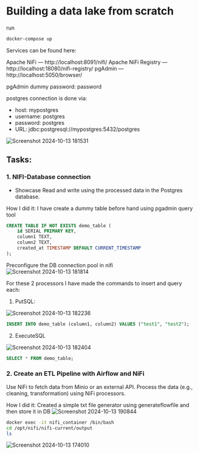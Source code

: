 # Building a data lake from scratch

run
```bash
docker-compose up
```
Services can be found here:

Apache NiFi — http://localhost:8091/nifi/
Apache NiFi Registry — http://localhost:18080/nifi-registry/
pgAdmin — http://localhost:5050/browser/

pgAdmin dummy password:
password

postgres connection is done via:

- host: mypostgres
- username: postgres
- password: postgres
- URL: jdbc:postgresql://mypostgres:5432/postgres

![Screenshot 2024-10-13 181531](https://github.com/user-attachments/assets/d9dd751d-8db5-46e3-83c8-34e1e9c766d9)


## Tasks:

### 1. NIFI-Database connection
- Showcase Read and write using the processed data in the Postgres database.

How I did it:
I have create a dummy table before hand using pgadmin query tool
```sql
CREATE TABLE IF NOT EXISTS demo_table (
    id SERIAL PRIMARY KEY,
    column1 TEXT,
    column2 TEXT,
    created_at TIMESTAMP DEFAULT CURRENT_TIMESTAMP
);
```

Preconfigure the DB connection pool in nifi
![Screenshot 2024-10-13 181814](https://github.com/user-attachments/assets/16f828fd-63fa-4108-b418-51e993ef433e)

For these 2 processors I have made the commands to insert and query each:
1. PutSQL:

![Screenshot 2024-10-13 182236](https://github.com/user-attachments/assets/a4294482-7613-4cf4-9cd8-ddc700aa0daf)

```sql
INSERT INTO demo_table (column1, column2) VALUES ("test1", "test2");
```
2. ExecuteSQL

![Screenshot 2024-10-13 182404](https://github.com/user-attachments/assets/3d6d2179-b803-45b2-bc87-142379b990fd)

```sql
SELECT * FROM demo_table;
```
### 2. Create an ETL Pipeline with Airflow and NiFi
Use NiFi to fetch data from Minio or an external API.
Process the data (e.g., cleaning, transformation) using NiFi processors.

How I did it:
Created a simple txt file generator using generateflowfile and then store it in DB
![Screenshot 2024-10-13 190844](https://github.com/user-attachments/assets/bf364476-ec40-4644-bf5c-00eecafcadee)

```bash
docker exec -it nifi_container /bin/bash
cd /opt/nifi/nifi-current/output
ls
```
![Screenshot 2024-10-13 174010](https://github.com/user-attachments/assets/4fa5a1db-3b8d-44dc-8ff7-09e96af4a389)

